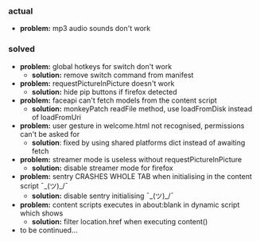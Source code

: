 ### actual
* **problem:** mp3 audio sounds don't work
### solved
* **problem:** global hotkeys for switch don't work
  * **solution:** remove switch command from manifest
* **problem:** requestPictureInPicture doesn't work
  * **solution:** hide pip buttons if firefox detected
* **problem:** faceapi can't fetch models from the content script
  * **solution:** monkeyPatch readFile method, use loadFromDisk instead of loadFromUri
* **problem:** user gesture in welcome.html not recognised, permissions can't be asked for
  * **solution**: fixed by using shared platforms dict instead of awaiting fetch
* **problem:** streamer mode is useless without requestPictureInPicture
  * **solution:** disable streamer mode for firefox
* **problem:** sentry CRASHES WHOLE TAB when initialising in the content script ¯\_(ツ)_/¯
  * **solution:** disable sentry initialising ¯\_(ツ)_/¯
* **problem:** content scripts executes in about:blank in dynamic script which shows
  * **solution:** filter location.href when executing content()
* to be continued...
